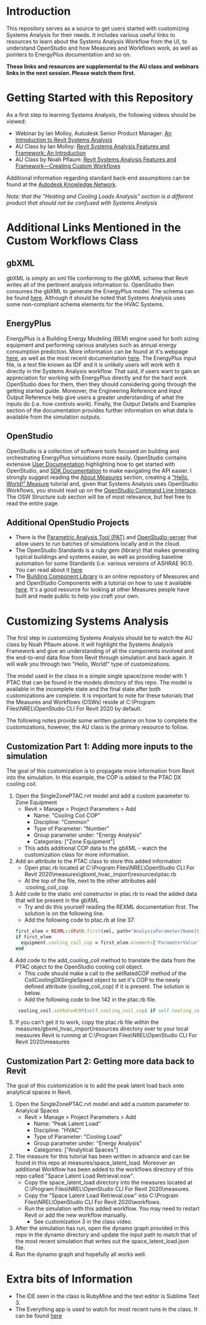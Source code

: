 # Introduction
This repository serves as a source to get users started with customizing Systems Analysis for their needs. 
It includes various useful links to resources to learn about the Systems Analysis Workflow from the UI, to understand
OpenStudio and how Measures and Workflows work, as well as pointers to EnergyPlus documentation and so on.

**These links and resources are supplemental to the AU class and webinars links in the next session. Please watch them first.**

# Getting Started with this Repository
As a first step to learning Systems Analysis, the following videos should be viewed:
 - Webinar by Ian Molloy, Autodesk Senior Product Manager: [An Introduction to Revit Systems Analysis](https://www.youtube.com/watch?v=8kvSB5abVH4)
 - AU Class by Ian Molloy: [Revit Systems Analysis Features and Framework: An Introduction](https://autodeskuniversity.smarteventscloud.com/connect/sessionDetail.ww?SESSION_ID=323529)
 - AU Class by Noah Pflaum: [Revit Systems Analysis Features and Framework—Creating Custom Workflows](https://autodeskuniversity.smarteventscloud.com/connect/sessionDetail.ww?SESSION_ID=323563)

Additional information regarding standard back-end assumptions can be found at the [Autodesk Knowledge Network](https://knowledge.autodesk.com/support/revit-products/learn-explore/caas/CloudHelp/cloudhelp/2020/ENU/Revit-Analyze/files/GUID-A262F53F-B389-4846-89EF-5855F55476A5-htm.html).

*Note: that the "Heating and Cooling Loads Analysis" section is a different product that should not be confused with Systems Analysis*

# Additional Links Mentioned in the Custom Workflows Class
## gbXML
gbXML is simply an xml file conforming to the gbXML schema that Revit writes all of the pertinent analysis information to.
OpenStudio then consumes the gbXML to generate the EnergyPlus model. The schema can be found [here](http://www.gbxml.org/schema_doc/6.01/GreenBuildingXML_Ver6.01.html).
Although it should be noted that Systems Analysis uses some non-compliant schema elements for the HVAC Systems.

## EnergyPlus
EnergyPlus is a Building Energy Modeling (BEM) engine used for both sizing equipment and performing various analyses such
as annual energy consumption prediction. More information can be found at it's webpage [here](https://energyplus.net/), 
as well as the most recent documentation [here](https://energyplus.net/documentation). The EnergyPlus input file, is a
text file known as IDF and it is unlikely users will work with it directly in the Systems Analysis workflow. That said,
if users want to gain an appreciation for working with EnergyPlus directly and for the hard work OpenStudio does for them,
then they should considering going through the getting started guide. Moreover, the Engineering Reference and Input Output
Reference help give users a greater understanding of what the inputs do (i.e. how controls work). Finally, the Output
Details and Examples section of the documentation provides further information on what data is available from the 
simulation outputs.

## OpenStudio
OpenStudio is a collection of software tools focused on building and orchestrating EnergyPlus simulations more easily.
OpenStudio contains extensive [User Documentation](https://nrel.github.io/OpenStudio-user-documentation/) highlighting
how to get started with OpenStudio, and [SDK Documentation](https://openstudio-sdk-documentation.s3.amazonaws.com/index.html)
to make navigating the API easier. I strongly suggest reading the [About Measures](https://nrel.github.io/OpenStudio-user-documentation/getting_started/about_measures/)
section, creating a ["Hello, World!" Measure](https://nrel.github.io/OpenStudio-user-documentation/reference/measure_writing_guide/)
tutorial and, given that Systems Analysis uses OpenStudio Workflows, you should read up on the 
[OpenStudio Command Line Interace](https://nrel.github.io/OpenStudio-user-documentation/reference/command_line_interface/).
The OSW Structure sub section will be of most relevance, but feel free to read the entire page.

## Additional OpenStudio Projects
 - There is the [Parametric Analysis Tool (PAT)](https://nrel.github.io/OpenStudio-user-documentation/reference/parametric_studies/)
and [OpenStudio-server](https://nrel.github.io/OpenStudio-user-documentation/tutorials/large_scale_analysis/) that allow
users to run batches of simulations locally and in the cloud.
 - The OpenStudio Standards is a ruby gem (library) that makes generating typical buildings and systems easier, as well
 as providing baseline automation for some Standards (i.e. various versions of ASHRAE 90.1). You can read about it 
 [here](https://github.com/NREL/openstudio-standards)
 - The [Building Component Library](bcl.nrel.gov) is an online repository of Measures and and OpenStudio Components with a tutorial on
 how to use it available [here](https://nrel.github.io/OpenStudio-user-documentation/tutorials/tutorial_bcl/). It's a good
 resource for looking at other Measures people have built and made public to help you craft your own.

# Customizing Systems Analysis
The first step in customizing Systems Analysis should be to watch the AU class by Noah Pflaum above. It will highlight 
the Systems Analysis Framework and give an understanding of all the components involved and the end-to-end data flow 
from Revit through simulation and back again. It will walk you through two "Hello, World!" type of customizations.

The model used in the class in a simple single space/zone model with 1 PTAC that can be found in the models directory of
this repo. The model is available in the incomplete state and the final state after both customizations are complete. It is important to note for these tutorials that the Measures and Workflows (OSWs) reside at C:\Program Files\NREL\OpenStudio CLI For Revit 2020
by default.

The following notes provide some written guidance on how to complete the customizations, however, the AU class is the 
primary resource to follow.

## Customization Part 1: Adding more inputs to the simulation
The goal of this customization is to propagate more information from Revit into the simulation. In this example, the COP
is added to the PTAC DX cooling coil.
1. Open the SingleZonePTAC.rvt model and add a custom parameter to Zone Equipment
   - Revit > Manage > Project Parameters > Add
     - Name: "Cooling Coil COP"
     - Discipline: "Common"
     - Type of Parameter: "Number"
     - Group parameter under: "Energy Analysis"
     - Categories: ["Zone Equipment"]
   - This adds additional COP data to the gbXML - watch the customization class for more information.
2. Add an attribute to the PTAC class to store this added information
   - Open ptac.rb located at C:\Program Files\NREL\OpenStudio CLI For Revit 2020\measures\gbxml_hvac_import\resources\ptac.rb
   - At the top of the file, next to the other attributes add :cooling_coil_cop
3. Add code to the static xml constructor in ptac.rb to read the added data that will be present in the gbXML
   - Try and do this yourself reading the REXML documentation first. The solution is on the following line.
   - Add the following code to ptac.rb at line 37:
    ```ruby
    first_elem = REXML::XPath.first(xml, path="AnalysisParameter[Name[text()='Cooling Coil COP']]")
    if first_elem
      equipment.cooling_coil_cop = first_elem.elements['ParameterValue'].text.to_f
    end
    ```
4. Add code to the add_cooling_coil method to translate the data from the PTAC object to the OpenStudio cooling coil object.
   - This code should make a call to the setRatedCOP method of the CoilCoolingDXSingleSpeed object to set it's COP to the
   newly defined attribute (cooling_coil_cop) if it is present. The solution is below.
   - Add the following code to line 142 in the ptac.rb file.
   ```ruby
    cooling_coil.setRatedCOP(self.cooling_coil_cop) if self.cooling_coil_cop
   ```
5. If you can't get it to work, copy the ptac.rb file within the measures/gbxml_hvac_import/resources directory over to
your local measures Revit is running at C:\Program Files\NREL\OpenStudio CLI For Revit 2020\measures

## Customization Part 2: Getting more data back to Revit
The goal of this customization is to add the peak latent load back onto analytical spaces in Revit.
1. Open the SingleZonePTAC.rvt model and add a custom parameter to Analyical Spaces
   - Revit > Manage > Project Parameters > Add
     - Name: "Peak Latent Load"
     - Discipline: "HVAC"
     - Type of Parameter: "Cooling Load"
     - Group parameter under: "Energy Analysis"
     - Categories: ["Analytical Spaces"]
2. The measure for this tutorial has been written in advance and can be found in this repo at measures/space_latent_load.
Moreover an additional Workflow has been added to the workflows directory of this repo called "Space Latent Load Retrieval.osw".
   - Copy the space_latent_load directory into the measures located at C:\Program Files\NREL\OpenStudio CLI For Revit 2020\measures.
   - Copy the "Space Latent Load Retrieval.osw" into C:\Program Files\NREL\OpenStudio CLI For Revit 2020\workflows.
   - Run the simulation with this added workflow. You may need to restart Revit or add the new workflow manually.
     - See customization 3 in the class video.
3. After the simulation has run, open the dynamo graph provided in this repo in the dynamo directory and update the input path
to match that of the most recent simulation that writes out the space_latent_load.json file.
4. Run the dynamo graph and hopefully all works well.

# Extra bits of Information
- The IDE seen in the class is RubyMine and the text editor is Sublime Text 3.
- The Everything app is used to watch for most recent runs in the class. It can be found [here](https://www.voidtools.com/)
